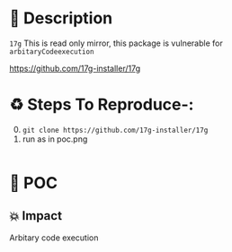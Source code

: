 # :book: Description

`17g` This is read only mirror, this package is vulnerable for `arbitaryCodeexecution`

https://github.com/17g-installer/17g

# :recycle:  Steps To Reproduce-:  
  0) `git clone https://github.com/17g-installer/17g`
  1) run as in poc.png
```

```
# :telescope: POC


## 💥 Impact
Arbitary code execution
